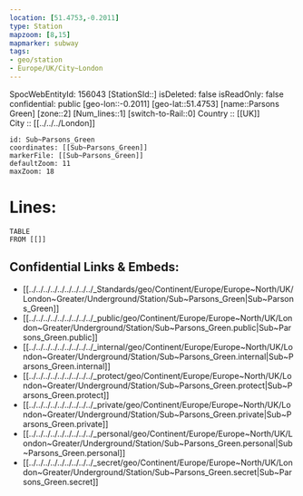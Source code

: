 ```yaml
---
location: [51.4753,-0.2011] 
type: Station 
mapzoom: [8,15] 
mapmarker: subway 
tags:
- geo/station
- Europe/UK/City~London
---
```

SpocWebEntityId: 156043
[StationSId::] 
isDeleted: false
isReadOnly: false
confidential: public
[geo-lon::-0.2011] 
[geo-lat::51.4753] 
[name::Parsons Green] 
[zone::2] 
[Num_lines::1] 
[switch-to-Rail::0] 
Country :: [[UK]]  
City :: [[../../../London]]  


```leaflet
id: Sub~Parsons_Green
coordinates: [[Sub~Parsons_Green]] 
markerFile: [[Sub~Parsons_Green]] 
defaultZoom: 11 
maxZoom: 18
```


# Lines: 
```dataview
TABLE 
FROM [[]] 
```

## Confidential Links & Embeds: 
- [[../../../../../../../../../_Standards/geo/Continent/Europe/Europe~North/UK/London~Greater/Underground/Station/Sub~Parsons_Green|Sub~Parsons_Green]] 
- [[../../../../../../../../../_public/geo/Continent/Europe/Europe~North/UK/London~Greater/Underground/Station/Sub~Parsons_Green.public|Sub~Parsons_Green.public]] 
- [[../../../../../../../../../_internal/geo/Continent/Europe/Europe~North/UK/London~Greater/Underground/Station/Sub~Parsons_Green.internal|Sub~Parsons_Green.internal]] 
- [[../../../../../../../../../_protect/geo/Continent/Europe/Europe~North/UK/London~Greater/Underground/Station/Sub~Parsons_Green.protect|Sub~Parsons_Green.protect]] 
- [[../../../../../../../../../_private/geo/Continent/Europe/Europe~North/UK/London~Greater/Underground/Station/Sub~Parsons_Green.private|Sub~Parsons_Green.private]] 
- [[../../../../../../../../../_personal/geo/Continent/Europe/Europe~North/UK/London~Greater/Underground/Station/Sub~Parsons_Green.personal|Sub~Parsons_Green.personal]] 
- [[../../../../../../../../../_secret/geo/Continent/Europe/Europe~North/UK/London~Greater/Underground/Station/Sub~Parsons_Green.secret|Sub~Parsons_Green.secret]] 
